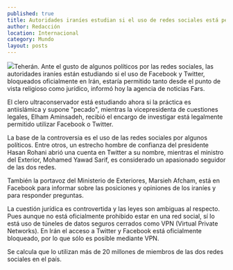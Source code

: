```yaml
---
published: true
title: Autoridades iraníes estudian si el uso de redes sociales está permitido jurídica y religiosamente
author: Redacción
location: Internacional
category: Mundo
layout: posts
---
```


![](http://i.imgur.com/ZHGIghxm.jpg)Teherán. Ante el gusto de algunos políticos por las redes sociales, las autoridades iraníes están estudiando si el uso de Facebook y Twitter, bloqueados oficialmente en Irán, estaría permitido tanto desde el punto de vista religioso como jurídico, informó hoy la agencia de noticias Fars.

El clero ultraconservador está estudiando ahora si la práctica es antiislámica y supone "pecado", mientras la vicepresidenta de cuestiones legales, Elham Aminsadeh, recibió el encargo de investigar está legalmente permitido utilizar Facebook o Twitter.

La base de la controversia es el uso de las redes sociales por algunos políticos. Entre otros, un estrecho hombre de confianza del presidente Hasan Rohani abrió una cuenta en Twitter a su nombre, mientras el ministro del Exterior, Mohamed Yawad Sarif, es considerado un apasionado seguidor de las dos redes.

También la portavoz del Ministerio de Exteriores, Marsieh Afcham, está en Facebook para informar sobre las posiciones y opiniones de los iraníes y para responder preguntas.

La cuestión jurídica es controvertida y las leyes son ambiguas al respecto. Pues aunque no está oficialmente prohibido estar en una red social, sí lo está uso de túneles de datos seguros cerrados como VPN (Virtual Private Networks). En Irán el acceso a Twitter y Facebook está oficialmente bloqueado, por lo que sólo es posible mediante VPN.

Se calcula que lo utilizan más de 20 millones de miembros de las dos redes sociales en el país.
